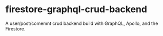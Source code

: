 # firestore-graphql-crud-backend
A user/post/comemnt crud backend build with GraphQL, Apollo, and the Firestore.
